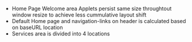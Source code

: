 - Home Page Welcome area Applets persist same size throughtout window resize to achieve less cummulative layout shift
- Default Home page and navigation-links on header is calculated based on baseURL location
- Services area is divided into 4 locations
